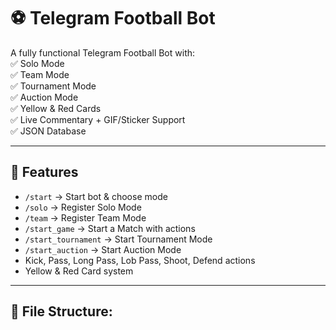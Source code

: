# ⚽ Telegram Football Bot  

A fully functional Telegram Football Bot with:  
✅ Solo Mode  
✅ Team Mode  
✅ Tournament Mode  
✅ Auction Mode  
✅ Yellow & Red Cards  
✅ Live Commentary + GIF/Sticker Support  
✅ JSON Database  

---

## 🚀 Features  
- `/start` → Start bot & choose mode  
- `/solo` → Register Solo Mode  
- `/team` → Register Team Mode  
- `/start_game` → Start a Match with actions  
- `/start_tournament` → Start Tournament Mode  
- `/start_auction` → Start Auction Mode  
- Kick, Pass, Long Pass, Lob Pass, Shoot, Defend actions  
- Yellow & Red Card system  

---

## 📂 File Structure:

